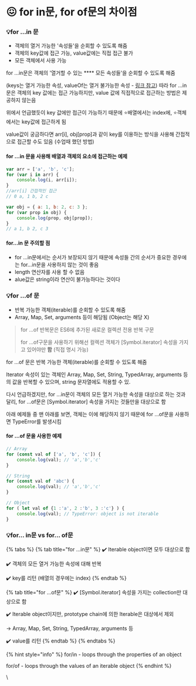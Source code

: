 # 😖 for in문, for of문의 차이점

### **💡for …in 문**

* 객체의 열거 가능한 '속성들'을 순회할 수 있도록 해줌
* 객체의 key값에 접근 가능, value값에는 직접 접근 불가
* 모든 객체에서 사용 가능

for ...in문은 객체의 '열거할 수 있는 **** 모든 속성들'을 순회할 수 있도록 해줌&#x20;

(keys는 열거 가능한 속성, valueOf는 열거 불가능한 속성 - [링크 참고](https://itboxs.tistory.com/353)) 따라 for ...in 문은 객체의 key 값에는 접근 가능하지만, value 값에 직접적으로 접근하는 방법은 제공하지 않는음

위에서 언급했듯이 key 값에만 접근이 가능하기 때문에 :star:배열에서는 index에, :star:객체에서는 key값에 접근하게 됨

&#x20;value값이 궁금하다면 arr\[i], obj\[prop]과 같이 key를 이용하는 방식을 사용해 간접적으로 접근할 수도 있음 (수업때 했던 방법)&#x20;

#### for ...in 문을 사용해 배열과 객체의 요소에 접근하는 예제&#x20;

```javascript
var arr = ['a', 'b', 'c']; 
for (var i in arr) {
	console.log(i, arr[i]); 
}
//arr[i] 간접적인 접근 
// 0 a, 1 b, 2 c 

var obj = { a: 1, b: 2, c: 3 }; 
for (var prop in obj) { 
	console.log(prop, obj[prop]); 
} 
// a 1, b 2, c 3
```

#### &#x20;for...in 문 주의할 점&#x20;

* for ...in문에서는 순서가 보장되지 않기 때문에 속성들 간의 순서가 중요한 경우에는 for...in문을 사용하지 않는 것이 좋음&#x20;
* &#x20;length 연산자를 사용 할 수 없음
* alue값은 string이라 연산이 불가능하다는 것이다

&#x20;

### **💡for …of 문**

* 반복 가능한 객체(iterable)를 순회할 수 있도록 해줌
* &#x20;Array, Map, Set, arguments 등이 해당됨 (Object는 해당 X)

&#x20;

> for ...of 반복문은 ES6에 추가된 새로운 컬렉션 전용 반복 구문
>
> &#x20;for ...of구문을 사용하기 위해선 컬렉션 객체가 \[Symbol.iterator] 속성을 가지고 있어야만 **함** (직접 명시 가능)

&#x20;

for ...of 문은 반복 가능한 객체(iterable)를 순회할 수 있도록 해줌

&#x20;Iterator 속성이 있는 객체인 Array, Map, Set, String, TypedArray, arguments 등의 값을 반복할 수 있으며, string 문자열에도 적용할 수 있.&#x20;

다시 언급하겠지만, for ...in문이 객체의 모든 열거 가능한 속성을 대상으로 하는 것과 달리, for ...of문은 \[Symbol.iterator] 속성을 가지는 것들만을 대상으로 함&#x20;

아래 예제들 중 맨 아래를 보면, 객체는 이에 해당하지 않기 때문에 for ...of문을 사용하면 TypeError를 발생시킴

&#x20;

#### for ...of 문을 사용한 예제&#x20;

```javascript
// Array 
for (const val of ['a', 'b', 'c']) {
	console.log(val); // 'a','b','c' 
} 

// String 
for (const val of 'abc') { 
	console.log(val); // 'a','b','c' 
} 

// Object 
for ( let val of {1 :'a', 2 :'b', 3 :'c'} ) {
	console.log(val); // TypeError: object is not iterable 
}
```



### **💡for... in문 vs for... of문**

{% tabs %}
{% tab title="for ...in문" %}
✔️ Iterable object이면 모두 대상으로 함

✔️ 객체의 모든 열거 가능한 속성에 대해 반복

✔️ key를 리턴 (배열의 경우에는 index)
{% endtab %}

{% tab title="for ...of문" %}
✔️ \[Symbol.iterator] 속성을 가지는 collection만 대상으로 함

✔️ Iterable object이지만, prototype chain에 의한 Iterable은 대상에서 제외

&#x20;      → Array, Map, Set, String, TypedArray, arguments 등

✔️ value를 리턴
{% endtab %}
{% endtabs %}

{% hint style="info" %}
for/in - loops through the properties of an object&#x20;

for/of - loops through the values of an iterable object
{% endhint %}

\
